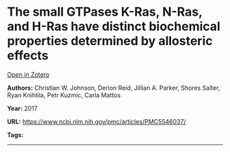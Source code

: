 # The small GTPases K-Ras, N-Ras, and H-Ras have distinct biochemical properties determined by allosteric effects
[Open in Zotero](zotero://select/items/@JohnsonEtAl_2017a)

**Authors:** Christian W. Johnson, Derion Reid, Jillian A. Parker, Shores Salter, Ryan Knihtila, Petr Kuzmic, Carla Mattos

**Year:** 2017

**URL:** https://www.ncbi.nlm.nih.gov/pmc/articles/PMC5546037/

**Tags:**

---